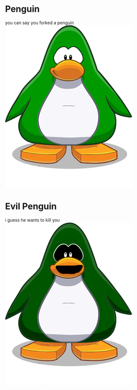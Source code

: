 # Penguin
you can say you forked a penguin
![imagen](https://raw.githubusercontent.com/spacewd69/Penguin/d6f768904e9eafb351c3d74012befcf17a1102e2/Green.svg)
# Evil Penguin
i guess he wants to kill you
![imagen](https://raw.githubusercontent.com/spacewd69/Penguin/d570df39c04561672789021a98156006ea4ebc7a/Green%20(1).svg)
